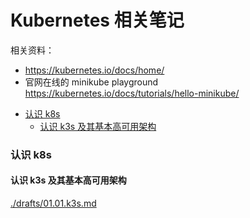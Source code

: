 # Kubernetes 相关笔记

相关资料：
- https://kubernetes.io/docs/home/
- 官网在线的 minikube playground https://kubernetes.io/docs/tutorials/hello-minikube/

<!-- @import "[TOC]" {cmd="toc" depthFrom=3 depthTo=6 orderedList=false} -->

<!-- code_chunk_output -->

- [认识 k8s](#认识-k8s)
  - [认识 k3s 及其基本高可用架构](#认识-k3s-及其基本高可用架构)

<!-- /code_chunk_output -->

### 认识 k8s

#### 认识 k3s 及其基本高可用架构

[./drafts/01.01.k3s.md](./drafts/01.01.k3s.md)

